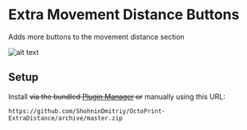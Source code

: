 # Extra Movement Distance Buttons

Adds more buttons to the movement distance section

![alt text](./extras/img/screenshot.png)

## Setup

Install ~~via the bundled [Plugin Manager](https://github.com/foosel/OctoPrint/wiki/Plugin:-Plugin-Manager)
or~~ manually using this URL:

    https://github.com/ShohninDmitriy/OctoPrint-ExtraDistance/archive/master.zip

